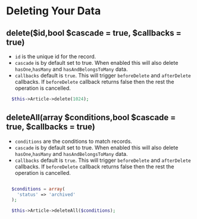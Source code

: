 # Deleting Your Data

## delete($id,bool $cascade = true, $callbacks = true)

- `id` is the unique id for the record.
- `cascade` is by default set to true. When enabled this will also delete `hasOne`,`hasMany` and `hasAndBelongsToMany` data.
- `callbacks` default is `true`. This will trigger `beforeDelete` and `afterDelete` callbacks. If `beforeDelete` callback returns false then the rest the operation is cancelled.

```php
  $this->Article->delete(1024);
```

## deleteAll(array $conditions,bool $cascade = true, $callbacks = true)
- `conditions` are the conditions to match records.
- `cascade` is by default set to true. When enabled this will also delete `hasOne`,`hasMany` and `hasAndBelongsToMany` data.
- `callbacks` default is `true`. This will trigger `beforeDelete` and `afterDelete` callbacks. If `beforeDelete` callback returns false then the rest the operation is cancelled.

```php

  $conditions = array(
    'status' => 'archived'
  );

  $this->Article->deleteAll($conditions);
```
